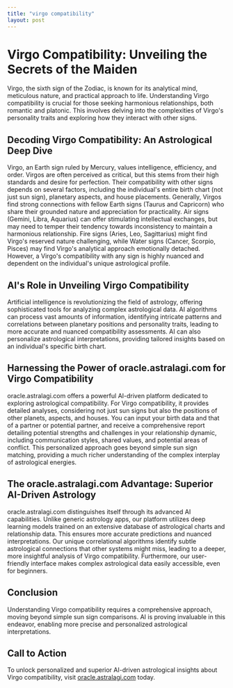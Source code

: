 ```yaml
---
title: "virgo compatibility"
layout: post
---
```


# Virgo Compatibility: Unveiling the Secrets of the Maiden

Virgo, the sixth sign of the Zodiac, is known for its analytical mind, meticulous nature, and practical approach to life. Understanding Virgo compatibility is crucial for those seeking harmonious relationships, both romantic and platonic. This involves delving into the complexities of Virgo's personality traits and exploring how they interact with other signs.

## Decoding Virgo Compatibility: An Astrological Deep Dive

Virgo, an Earth sign ruled by Mercury, values intelligence, efficiency, and order.  Virgos are often perceived as critical, but this stems from their high standards and desire for perfection.  Their compatibility with other signs depends on several factors, including the individual's entire birth chart (not just sun sign), planetary aspects, and house placements.  Generally, Virgos find strong connections with fellow Earth signs (Taurus and Capricorn) who share their grounded nature and appreciation for practicality.  Air signs (Gemini, Libra, Aquarius) can offer stimulating intellectual exchanges, but may need to temper their tendency towards inconsistency to maintain a harmonious relationship.  Fire signs (Aries, Leo, Sagittarius) might find Virgo's reserved nature challenging, while Water signs (Cancer, Scorpio, Pisces) may find Virgo's analytical approach emotionally detached.  However,  a Virgo's compatibility with any sign is highly nuanced and dependent on the individual's unique astrological profile.

## AI's Role in Unveiling Virgo Compatibility

Artificial intelligence is revolutionizing the field of astrology, offering sophisticated tools for analyzing complex astrological data.  AI algorithms can process vast amounts of information, identifying intricate patterns and correlations between planetary positions and personality traits, leading to more accurate and nuanced compatibility assessments. AI can also personalize astrological interpretations, providing tailored insights based on an individual's specific birth chart.

## Harnessing the Power of oracle.astralagi.com for Virgo Compatibility

oracle.astralagi.com offers a powerful AI-driven platform dedicated to exploring astrological compatibility.  For Virgo compatibility, it provides detailed analyses, considering not just sun signs but also the positions of other planets, aspects, and houses.  You can input your birth data and that of a partner or potential partner, and receive a comprehensive report detailing potential strengths and challenges in your relationship dynamic, including communication styles, shared values, and potential areas of conflict. This personalized approach goes beyond simple sun sign matching, providing a much richer understanding of the complex interplay of astrological energies.

## The oracle.astralagi.com Advantage: Superior AI-Driven Astrology

oracle.astralagi.com distinguishes itself through its advanced AI capabilities. Unlike generic astrology apps, our platform utilizes deep learning models trained on an extensive database of astrological charts and relationship data.  This ensures more accurate predictions and nuanced interpretations. Our unique correlational algorithms identify subtle astrological connections that other systems might miss, leading to a deeper, more insightful analysis of Virgo compatibility.  Furthermore, our user-friendly interface makes complex astrological data easily accessible, even for beginners.


## Conclusion

Understanding Virgo compatibility requires a comprehensive approach, moving beyond simple sun sign comparisons.  AI is proving invaluable in this endeavor, enabling more precise and personalized astrological interpretations.

## Call to Action

To unlock personalized and superior AI-driven astrological insights about Virgo compatibility, visit [oracle.astralagi.com](https://oracle.astralagi.com) today.